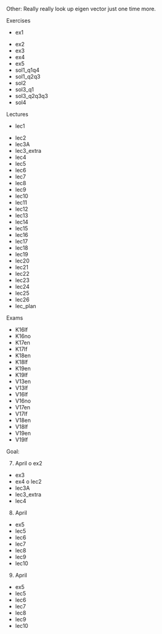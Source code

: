 Other:
  Really really look up eigen vector just one time more. 


Exercises
*  ex1
-  ex2
-  ex3
-  ex4
-  ex5
-  sol1_q1q4
-  sol1_q2q3
-  sol2
-  sol3_q1
-  sol3_q2q3q3
-  sol4

Lectures
*  lec1
-  lec2
-  lec3A
-  lec3_extra
-  lec4
-  lec5
-  lec6
-  lec7
-  lec8
-  lec9
-  lec10
-  lec11
-  lec12
-  lec13
-  lec14
-  lec15
-  lec16
-  lec17
-  lec18
-  lec19
-  lec20
-  lec21
-  lec22
-  lec23
-  lec24
-  lec25
-  lec26
-  lec_plan

Exams
-  K16lf
-  K16no
-  K17en
-  K17lf
-  K18en
-  K18lf
-  K19en
-  K19lf
-  V13en
-  V13lf
-  V16lf
-  V16no
-  V17en
-  V17lf
-  V18en
-  V18lf
-  V19en
-  V19lf


Goal:

7. April
o  ex2
-  ex3
-  ex4
o  lec2
-  lec3A
-  lec3_extra
-  lec4

8. April
-  ex5
-  lec5
-  lec6
-  lec7
-  lec8
-  lec9
-  lec10

9. April
-  ex5
-  lec5
-  lec6
-  lec7
-  lec8
-  lec9
-  lec10
